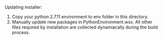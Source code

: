 Updating installer:
1) Copy your python 2.7.11 environment to env folder in this directory.
2) Manually update new packages in PythonEnvironment.wsx.
All other files required by installation are collected dynamiacally during the build process.